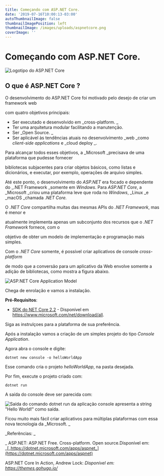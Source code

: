 ```yaml
---
title: Começando com ASP.NET Core.
date: '2019-07-16T10:00:13-03:00'
autoThumbnailImage: false
thumbnailImagePosition: left
thumbnailImage: /images/uploads/aspnetcore.png
coverImage: ''
---
```

# Começando com ASP.NET Core.

![Logotipo do ASP.NET Core](/images/uploads/aspnetcore.png)

## O que é ASP.NET Core ?

O desenvolvimento do ASP.NET Core foi motivado pelo desejo de criar um framework web

com quatro objetivos principais:

* Ser executado e desenvolvido em _cross-platform.
  _
* Ter uma arquitetura modular facilitando a manutenção.
* Ser _Open Source.
  _
* Ser aplicável às tendências atuais no desenvolvimento _web _como  _client-side applications_ e _cloud deploy _.

Para alcançar todos esses objetivos, a _Microsoft _precisava de uma plataforma que pudesse fornecer

bibliotecas subjacentes para criar objetos básicos, como listas e dicionários, e executar, por exemplo, operações de arquivo simples.

Até este ponto, o desenvolvimento do _ASP.NET_ era focado e dependente do _.NET Framework _somente em _Windows_. Para _ASP.NET Core_, a _Microsoft _criou uma plataforma leve que roda no _Windows_, _Linux _e _macOS _chamada ._NET Core._

O _.NET Core_ compartilha muitas das mesmas APIs do _.NET Framework_, mas é menor e

atualmente implementa apenas um subconjunto dos recursos que o _.NET Framework_ fornece, com o

objetivo de obter um modelo de implementação e programação mais simples. 

Com o _.NET Core_ somente, é possível criar aplicativos de console  _cross-platform_

de modo que a conversão  para um aplicativo da Web envolve  somente a adição de bibliotecas, como mostra a figura abaixo.

![ASP.NET Core Application Model](/images/uploads/net-core-application-model.jpg)

Chega de enrolação e vamos a instalação.

**Pré-Requisitos**:

* [SDK do NET Core 2.2](https://www.microsoft.com/net/download/all) - Disponível em <https://www.microsoft.com/net/download/all>.

Siga as instrulçoes para a plataforma de sua preferência.

Após a instalação vamos a criação de um simples projeto do tipo _Console Application_.

Agora abra o console e digite:

```
dotnet new console -o helloWorldApp
```

Esse comando cria o projeto _helloWorldApp_, na pasta desejada.

Por fim, execute o projeto criado com:

```
dotnet run
```

A saída do console deve ser parecida com:

![Saída do comando dotnet run da aplicação console apresenta a string "Hello World!" como saída.](/images/uploads/saidaterminal.jpg)

Ficou muito mais fácil criar aplicativos  para múltiplas plataformas com essa nova tecnologia da _Microsoft. _



_Referências:_

_ASP.NET: ASP.NET Free. Cross-platform. Open source.Disponível em: _[_https://dotnet.microsoft.com/apps/aspnet_](https://dotnet.microsoft.com/apps/aspnet)

ASP.NET Core In Action, Andrew Lock: _Disponível em: https://themes.gohugo.io/_
